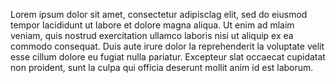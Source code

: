 Lorem ipsum dolor sit amet, consectetur adipisclag elit, sed do eiusmod tempor lacididunt ut labore et dolore magna aliqua. 
Ut enim ad mlaim veniam, quis nostrud exercitation ullamco 
laboris nisi ut aliquip ex ea commodo consequat. Duis aute irure dolor la reprehenderit la voluptate velit esse cillum dolore eu fugiat nulla pariatur. 
Excepteur slat occaecat cupidatat non proident, sunt la culpa qui officia deserunt mollit anim id est laborum.